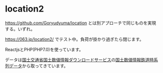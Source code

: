 # location2

https://github.com/Goryudyuma/location とは別アプローチで同じものを実現する。いずれ。

https://063.jp/location2/ でテスト中。負荷が掛かり過ぎたら閉じます。


ReactjsとPHP(PHP7.0)を使っています。

データは[国土交通省国土数値情報ダウンロードサービス](http://nlftp.mlit.go.jp/ksj/index.html)の[国土数値情報鉄道時系列データ](http://nlftp.mlit.go.jp/ksj/gml/datalist/KsjTmplt-N05-v2_2.html)から取ってきています。
